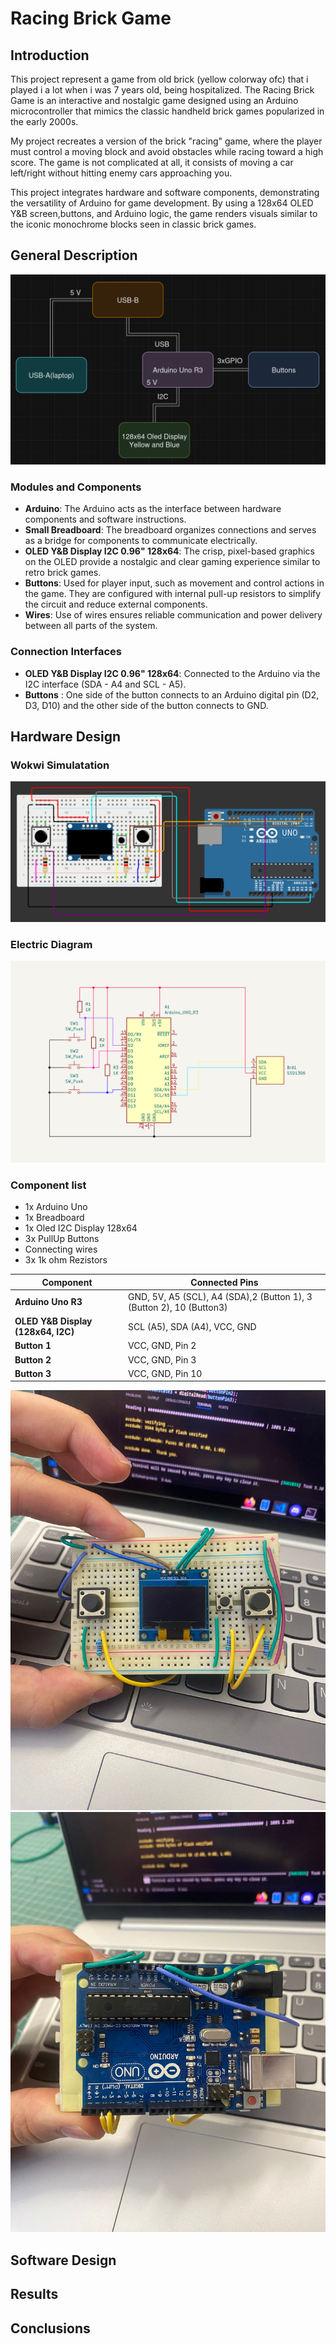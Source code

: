 # Racing Brick Game

## Introduction
This project represent a game from old brick (yellow colorway ofc) that i played i a lot when i was 7 years old, being hospitalized. 
The Racing Brick Game is an interactive and nostalgic game designed using an Arduino microcontroller that mimics the classic handheld brick games popularized in the early 2000s. 

My project recreates a version of the brick "racing" game, where the player must control a moving block and avoid obstacles while racing toward a high score. The game is not complicated at all, it consists of moving a car left/right without hitting enemy cars approaching you.

This project integrates hardware and software components, demonstrating the versatility of Arduino for game development. By using a 128x64 OLED Y&B screen,buttons, and Arduino logic, the game renders visuals similar to the iconic monochrome blocks seen in classic brick games.
## General Description
![img](./img/img1.png)
### Modules and Components
- **Arduino**: The Arduino acts as the interface between hardware components and software instructions.
- **Small Breadboard**: The breadboard organizes connections and serves as a bridge for components to communicate electrically.
- **OLED Y&B Display I2C 0.96" 128x64**: The crisp, pixel-based graphics on the OLED provide a nostalgic and clear gaming experience similar to retro brick games.
- **Buttons**: Used for player input, such as movement and control actions in the game. They are configured with internal pull-up resistors to simplify the circuit and reduce external components.
- **Wires**: Use of wires ensures reliable communication and power delivery between all parts of the system.

### Connection Interfaces
- **OLED Y&B Display I2C 0.96" 128x64**: Connected to the Arduino via the I2C interface (SDA - A4 and SCL - A5).
- **Buttons** : One side of the button connects to an Arduino digital pin (D2, D3, D10) and the other side of the button connects to GND.

## Hardware Design
### Wokwi Simulatation
![img](./img/img2.png)
### Electric Diagram
![img](./img/img3.PNG)
### Component list
- 1x Arduino Uno
- 1x Breadboard
- 1x Oled I2C Display 128x64
- 3x PullUp Buttons
- Connecting wires
- 3x 1k ohm Rezistors

| Component                | Connected Pins           |
|--------------------------|--------------------------|
| **Arduino Uno R3**        | GND, 5V, A5 (SCL), A4 (SDA),2 (Button 1), 3 (Button 2), 10 (Button3) |
| **OLED Y&B Display (128x64, I2C)**| SCL (A5), SDA (A4), VCC, GND |
| **Button 1**              | VCC, GND, Pin 2 |
| **Button 2**              | VCC, GND, Pin 3 |
| **Button 3**              | VCC, GND, Pin 10 |

![img](./img/img4.jpeg)
![img](./img/img5.jpeg)
## Software Design

## Results 

## Conclusions
